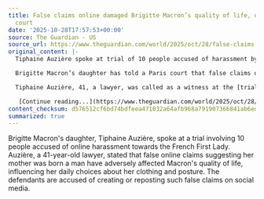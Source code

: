 ```yaml
---
title: False claims online damaged Brigitte Macron’s quality of life, daughter tells
  court
date: '2025-10-28T17:57:53+00:00'
source: The Guardian - US
source_url: https://www.theguardian.com/world/2025/oct/28/false-claims-online-damaged-brigitte-macrons-quality-of-life-daughter-tells-court
original_content: |-
  Tiphaine Auzière spoke at trial of 10 people accused of harassment by posting claims that French first lady was born a man

  Brigitte Macron’s daughter has told a Paris court that false claims online [that the French first lady was born a man](https://www.theguardian.com/world/2025/jul/26/emmanuel-brigitte-macron-candace-owens-conspiracy-theory-jean-michel-trogneux) had damaged her mother’s quality of life, leaving her worrying every day about the clothes she wears and how she stands.

  Tiphaine Auzière, 41, a lawyer, was called as a witness at the [trial of 10 people](https://www.theguardian.com/world/2025/oct/27/trial-paris-brigitte-macron-online-harassment-jean-michel-trogneux) accused of online harassment of Brigitte Macron by creating or reposting social media posts falsely claiming she was a man.

   [Continue reading...](https://www.theguardian.com/world/2025/oct/28/false-claims-online-damaged-brigitte-macrons-quality-of-life-daughter-tells-court)
content_checksum: d576512cf6bd74bdfeea471032a64afb968a791907366841ab6ed141466063f2
summarized: true
---
```


Brigitte Macron's daughter, Tiphaine Auzière, spoke at a trial involving 10 people accused of online harassment towards the French First Lady. Auzière, a 41-year-old lawyer, stated that false online claims suggesting her mother was born a man have adversely affected Macron's quality of life, influencing her daily choices about her clothing and posture. The defendants are accused of creating or reposting such false claims on social media.